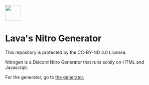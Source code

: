 <img src=https://cdn-a.utip.io/media/cache/product_image_fullsize/uploads/products/8642702/5f7f6dd317140181826285.png width="50px"> <h1>Lava's Nitro Generator</h1>
This repository is protected by the CC-BY-ND 4.0 License.

Nitrogen is a Discord Nitro Generator that runs solely on HTML and Javascript.

For the generator, go to [the generator.](http://nitrogen.lavakid.net/index.html)
